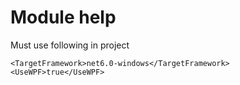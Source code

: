 ﻿# Module help

Must use following in project

```
<TargetFramework>net6.0-windows</TargetFramework>
<UseWPF>true</UseWPF>
```